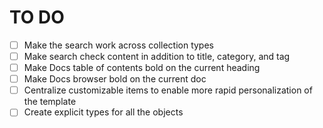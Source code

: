 # TO DO

- [ ] Make the search work across collection types
- [ ] Make search check content in addition to title, category, and tag
- [ ] Make Docs table of contents bold on the current heading
- [ ] Make Docs browser bold on the current doc
- [ ] Centralize customizable items to enable more rapid personalization of the template
- [ ] Create explicit types for all the objects

